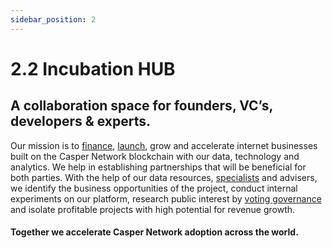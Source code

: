 ```yaml
---
sidebar_position: 2
---
```


# 2.2 Incubation HUB

## A collaboration space for founders, VC’s, developers & experts.
 
Our mission is to <a href="https://docs.mystra.io/docs/PRODUCTS%20AND%20SERVICES/2.3%20Venture%20Capital">finance</a>, <a href="https://docs.mystra.io/docs/PRODUCTS%20AND%20SERVICES/2.1%20Creators%20platform#dal---decentralized-autonomous-launchpad">launch</a>, grow and accelerate internet businesses built on the Casper Network blockchain with our data, technology and analytics. We help in establishing partnerships that will be beneficial for both parties. With the help of our data resources,  <a href="https://docs.mystra.io/docs/PRODUCTS%20AND%20SERVICES/2.5%20Development%20Assistance">specialists</a> and advisers, we identify the business opportunities of the project, conduct internal experiments on our platform, research public interest by <a href="https://docs.mystra.io/docs/PRODUCTS%20AND%20SERVICES/2.2%20DAO">voting governance</a> and isolate profitable projects with high potential for revenue growth.

#### Together we accelerate Casper Network adoption across the world.
